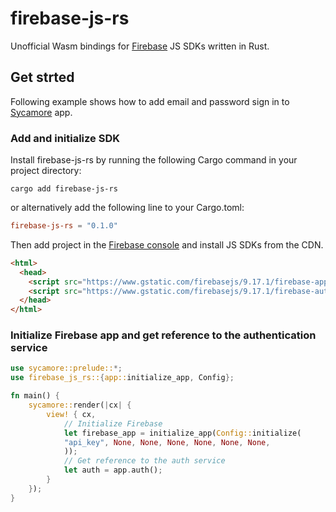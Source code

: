 # firebase-js-rs

Unofficial Wasm bindings for [Firebase](https://firebase.google.com) JS SDKs written in Rust.

## Get strted

Following example shows how to add email and password sign in to [Sycamore](https://sycamore-rs.netlify.app) app.

### Add and initialize SDK

Install firebase-js-rs by running the following Cargo command in your project directory:

```
cargo add firebase-js-rs
```

or alternatively add the following line to your Cargo.toml:

```toml
firebase-js-rs = "0.1.0"
```

Then add project in the [Firebase console](https://console.firebase.google.com/?authuser=0) and install JS SDKs from the CDN.

```html
<html>
  <head>
    <script src="https://www.gstatic.com/firebasejs/9.17.1/firebase-app-compat.js"></script>
    <script src="https://www.gstatic.com/firebasejs/9.17.1/firebase-auth-compat.js"></script>
  </head>
</html>

```

### Initialize Firebase app and get reference to the authentication service

```rust
use sycamore::prelude::*;
use firebase_js_rs::{app::initialize_app, Config};

fn main() {
    sycamore::render(|cx| {
        view! { cx,
            // Initialize Firebase
            let firebase_app = initialize_app(Config::initialize(
            "api_key", None, None, None, None, None, None,
            ));
            // Get reference to the auth service
            let auth = app.auth();
        }
    });
}

```


